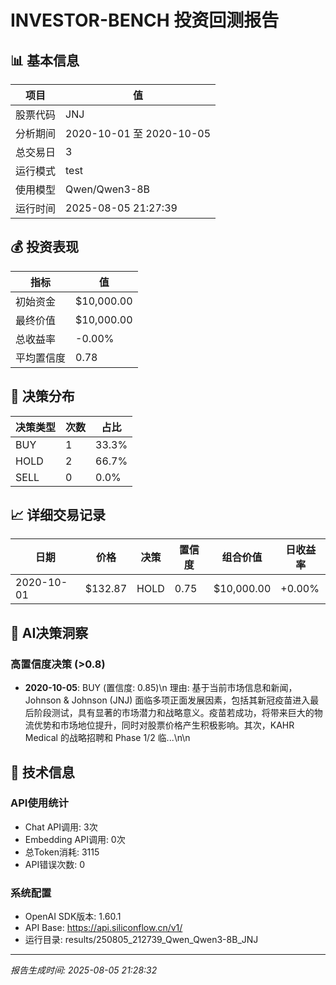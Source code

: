# INVESTOR-BENCH 投资回测报告

## 📊 基本信息

| 项目 | 值 |
|------|---|
| 股票代码 | JNJ |
| 分析期间 | 2020-10-01 至 2020-10-05 |
| 总交易日 | 3 |
| 运行模式 | test |
| 使用模型 | Qwen/Qwen3-8B |
| 运行时间 | 2025-08-05 21:27:39 |

## 💰 投资表现

| 指标 | 值 |
|------|---|
| 初始资金 | $10,000.00 |
| 最终价值 | $10,000.00 |
| 总收益率 | -0.00% |
| 平均置信度 | 0.78 |

## 🎯 决策分布

| 决策类型 | 次数 | 占比 |
|---------|------|------|
| BUY | 1 | 33.3% |
| HOLD | 2 | 66.7% |
| SELL | 0 | 0.0% |

## 📈 详细交易记录

| 日期 | 价格 | 决策 | 置信度 | 组合价值 | 日收益率 |
|------|------|------|--------|----------|----------|
| 2020-10-01 | $132.87 | HOLD | 0.75 | $10,000.00 | +0.00% |\n| 2020-10-02 | $131.89 | HOLD | 0.75 | $10,000.00 | +0.00% |\n| 2020-10-05 | $133.69 | BUY | 0.85 | $10,000.00 | -0.00% |\n
## 🧠 AI决策洞察

### 高置信度决策 (>0.8)
- **2020-10-05**: BUY (置信度: 0.85)\n  理由: 基于当前市场信息和新闻，Johnson & Johnson (JNJ) 面临多项正面发展因素，包括其新冠疫苗进入最后阶段测试，具有显著的市场潜力和战略意义。疫苗若成功，将带来巨大的物流优势和市场地位提升，同时对股票价格产生积极影响。其次，KAHR Medical 的战略招聘和 Phase 1/2 临...\n\n
## 🔧 技术信息

### API使用统计
- Chat API调用: 3次
- Embedding API调用: 0次  
- 总Token消耗: 3115
- API错误次数: 0

### 系统配置
- OpenAI SDK版本: 1.60.1
- API Base: https://api.siliconflow.cn/v1/
- 运行目录: results/250805_212739_Qwen_Qwen3-8B_JNJ

---
*报告生成时间: 2025-08-05 21:28:32*
